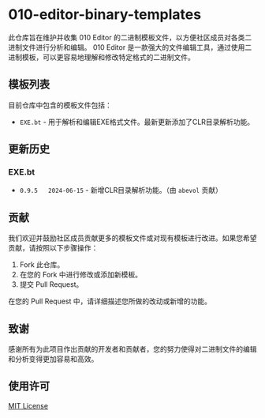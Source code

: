 # 010-editor-binary-templates

此仓库旨在维护并收集 010 Editor 的二进制模板文件，以方便社区成员对各类二进制文件进行分析和编辑。
010 Editor 是一款强大的文件编辑工具，通过使用二进制模板，可以更容易地理解和修改特定格式的二进制文件。

## 模板列表

目前仓库中包含的模板文件包括：

- `EXE.bt` - 用于解析和编辑EXE格式文件。最新更新添加了CLR目录解析功能。

## 更新历史

### EXE.bt

- `0.9.5   2024-06-15` - 新增CLR目录解析功能。（由 `abevol` 贡献）

## 贡献

我们欢迎并鼓励社区成员贡献更多的模板文件或对现有模板进行改进。如果您希望贡献，请按照以下步骤操作：

1. Fork 此仓库。
2. 在您的 Fork 中进行修改或添加新模板。
3. 提交 Pull Request。

在您的 Pull Request 中，请详细描述您所做的改动或新增的功能。

## 致谢

感谢所有为此项目作出贡献的开发者和贡献者，您的努力使得对二进制文件的编辑和分析变得更加容易和高效。

## 使用许可

[MIT License](LICENSE)